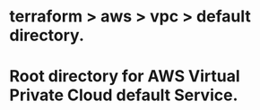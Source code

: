 # terraform > aws > vpc > default directory.
# Root directory for AWS Virtual Private Cloud default Service.
